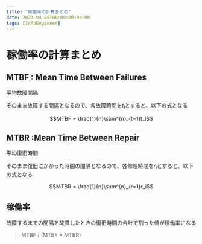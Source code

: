 ```yaml
---
title: "稼働率の計算まとめ"
date: 2023-04-05T00:00:00+09:00
tags: [InfoEngineer]
---
```

# 稼働率の計算まとめ

## MTBF : Mean Time Between Failures

平均故障間隔

そのまま故障する間隔となるので、各故障時間を$t_i$とすると、以下の式となる

$$MTBF = \frac{1}{n}\sum^{n}_{t=1}t_i$$

## MTBR :Mean Time Between Repair

平均復旧時間

そのまま復旧にかかった時間の間隔となるので、各修理時間を$r_i$とすると、以下の式となる

$$MTBR = \frac{1}{n}\sum^{n}_{r=1}r_i$$
## 稼働率

故障するまでの間隔を故障したときの復旧時間の合計で割った値が稼働率になる

> MTBF / (MTBF + MTBR)